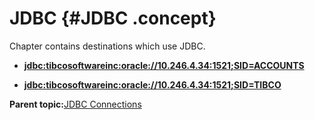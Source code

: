 # JDBC {#JDBC .concept}

Chapter contains destinations which use JDBC.

-   **[jdbc:tibcosoftwareinc:oracle://10.246.4.34:1521;SID=ACCOUNTS](../../../crossref/dest/msgs/dest_Id96.md)**  

-   **[jdbc:tibcosoftwareinc:oracle://10.246.4.34:1521;SID=TIBCO](../../../crossref/dest/msgs/dest_Id94.md)**  


**Parent topic:**[JDBC Connections](../../../crossref/dest/msgs/common/JDBCConnections.md)

